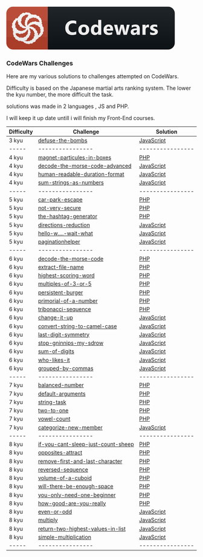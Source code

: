 ![alt-text](https://github.com/Pr0C33D/CodeWars-Solutions/blob/32532e985af4945f1ba8d45d48a3426b0a1d76b5/codewars.png)

### CodeWars Challenges
Here are my various solutions to challenges attempted on CodeWars.

Difficulty is based on the Japanese martial arts ranking system. The lower the kyu number, the more difficult the task.

solutions was made in 2 languages , JS and PHP. 

I will keep it up date untill i will finish my Front-End courses.

| Difficulty | Challenge                                | Solution                                 |
| ---------- | ---------------------------------------- | ---------------------------------------- |
| 3 kyu      | [defuse-the-bombs](https://github.com/Pr0C33D/defuse-the-bombs) | [JavaScript](https://github.com/Pr0C33D/defuse-the-bombs/blob/master/defuse-the-bombs.js) |
| -----      | ---------------- | ---------------- |
| 4 kyu      | [magnet-particules-in-boxes](https://github.com/Pr0C33D/magnet-particules-in-boxes) | [PHP](https://github.com/Pr0C33D/magnet-particules-in-boxes/blob/master/magnet-particules-in-boxes.php) |
| 4 kyu      | [decode-the-morse-code-advanced](https://github.com/Pr0C33D/decode-the-morse-code-advanced) | [JavaScript](https://github.com/Pr0C33D/decode-the-morse-code-advanced/blob/master/decode-the-morse-code-advanced.js) |
| 4 kyu      | [human-readable-duration-format](https://github.com/Pr0C33D/human-readable-duration-format) | [JavaScript](https://github.com/Pr0C33D/human-readable-duration-format/blob/master/human-readable-duration-format.js) |
| 4 kyu      | [sum-strings-as-numbers](https://github.com/Pr0C33D/sum-strings-as-numbers) | [JavaScript](https://github.com/Pr0C33D/sum-strings-as-numbers/blob/master/sum-strings-as-numbers.js) |
| -----      | ---------------- | ---------------- |
| 5 kyu      | [car-park-escape](https://github.com/Pr0C33D/car-park-escape) | [PHP](https://github.com/Pr0C33D/car-park-escape/blob/master/car-park-escape.php) |
| 5 kyu      | [not-very-secure](https://github.com/Pr0C33D/not-very-secure) | [PHP](https://github.com/Pr0C33D/not-very-secure/blob/master/not-very-secure.php) |
| 5 kyu      | [the-hashtag-generator](https://github.com/Pr0C33D/the-hashtag-generator) | [PHP](https://github.com/Pr0C33D/the-hashtag-generator/blob/master/the-hashtag-generator.php) |
| 5 kyu      | [directions-reduction](https://github.com/Pr0C33D/directions-reduction) | [JavaScript](https://github.com/Pr0C33D/directions-reduction/blob/master/directions-reduction.js) |
| 5 kyu      | [hello-w....-wait-what](https://github.com/Pr0C33D/hello-w....-wait-what) | [JavaScript](https://github.com/Pr0C33D/hello-w....-wait-what/blob/master/hello-w....-wait-what.js) |
| 5 kyu      | [paginationhelper](https://github.com/Pr0C33D/paginationhelper) | [JavaScript](https://github.com/Pr0C33D/paginationhelper/blob/master/paginationhelper.js) |
| -----      | ---------------- | ---------------- |
| 6 kyu      | [decode-the-morse-code](https://github.com/Pr0C33D/decode-the-morse-code) | [PHP](https://github.com/Pr0C33D/decode-the-morse-code/blob/master/decode-the-morse-code.php) |
| 6 kyu      | [extract-file-name](https://github.com/Pr0C33D/extract-file-name) | [PHP](https://github.com/Pr0C33D/extract-file-name/blob/master/extract-file-name.php) |
| 6 kyu      | [highest-scoring-word](https://github.com/Pr0C33D/highest-scoring-word) | [PHP](https://github.com/Pr0C33D/highest-scoring-word/blob/master/highest-scoring-word.php) |
| 6 kyu      | [multiples-of-3-or-5](https://github.com/Pr0C33D/multiples-of-3-or-5) | [PHP](https://github.com/Pr0C33D/multiples-of-3-or-5/blob/master/multiples-of-3-or-5.php) |
| 6 kyu      | [persistent-burger](https://github.com/Pr0C33D/persistent-burger) | [PHP](https://github.com/Pr0C33D/persistent-burger/blob/master/persistent-burger.php) |
| 6 kyu      | [primorial-of-a-number](https://github.com/Pr0C33D/primorial-of-a-number) | [PHP](https://github.com/Pr0C33D/primorial-of-a-number/blob/master/primorial-of-a-number.php) |
| 6 kyu      | [tribonacci-sequence](https://github.com/Pr0C33D/tribonacci-sequence) | [PHP](https://github.com/Pr0C33D/tribonacci-sequence/blob/master/tribonacci-sequence.php) |
| 6 kyu      | [change-it-up](https://github.com/Pr0C33D/change-it-up) | [JavaScript](https://github.com/Pr0C33D/change-it-up/blob/master/change-it-up.js) |
| 6 kyu      | [convert-string-to-camel-case](https://github.com/Pr0C33D/convert-string-to-camel-case) | [JavaScript](https://github.com/Pr0C33D/convert-string-to-camel-case/blob/master/convert-string-to-camel-case.js) |
| 6 kyu      | [last-digit-symmetry](https://github.com/Pr0C33D/last-digit-symmetry) | [JavaScript](https://github.com/Pr0C33D/last-digit-symmetry/blob/master/last-digit-symmetry.js) |
| 6 kyu      | [stop-gninnips-my-sdrow](https://github.com/Pr0C33D/stop-gninnips-my-sdrow) | [JavaScript](https://github.com/Pr0C33D/stop-gninnips-my-sdrow/blob/master/stop-gninnips-my-sdrow.js) |
| 6 kyu      | [sum-of-digits](https://github.com/Pr0C33D/sum-of-digits) | [JavaScript](https://github.com/Pr0C33D/sum-of-digits/blob/master/sum-of-digits.js) |
| 6 kyu      | [who-likes-it](https://github.com/Pr0C33D/who-likes-it) | [JavaScript](https://github.com/Pr0C33D/who-likes-it/blob/master/who-likes-it.js) |
| 6 kyu      | [grouped-by-commas](https://github.com/Pr0C33D/grouped-by-commas) | [JavaScript](https://github.com/Pr0C33D/grouped-by-commas/blob/master/grouped-by-commas.js) |
| -----      | ---------------- | ---------------- |
| 7 kyu      | [balanced-number](https://github.com/Pr0C33D/balanced-number) | [PHP](https://github.com/Pr0C33D/balanced-number/blob/master/balanced-number.php) |
| 7 kyu      | [default-arguments](https://github.com/Pr0C33D/default-arguments) | [PHP](https://github.com/Pr0C33D/default-arguments/blob/master/default-arguments.php) |
| 7 kyu      | [string-task](https://github.com/Pr0C33D/string-task) | [PHP](https://github.com/Pr0C33D/string-task/blob/master/string-task.php) |
| 7 kyu      | [two-to-one](https://github.com/Pr0C33D/two-to-one) | [PHP](https://github.com/Pr0C33D/two-to-one/blob/master/two-to-one.php) |
| 7 kyu      | [vowel-count](https://github.com/Pr0C33D/vowel-count) | [PHP](https://github.com/Pr0C33D/vowel-count/blob/master/vowel-count.php) |
| 7 kyu      | [categorize-new-member](https://github.com/Pr0C33D/categorize-new-member) | [JavaScript](https://github.com/Pr0C33D/categorize-new-member/blob/master/categorize-new-member.js) |
| -----      | ---------------- | ---------------- |
| 8 kyu      | [if-you-cant-sleep-just-count-sheep](https://github.com/Pr0C33D/if-you-cant-sleep-just-count-sheep) | [PHP](https://github.com/Pr0C33D/if-you-cant-sleep-just-count-sheep/blob/master/if-you-cant-sleep-just-count-sheep.php) |
| 8 kyu      | [opposites-attract](https://github.com/Pr0C33D/opposites-attract) | [PHP](https://github.com/Pr0C33D/opposites-attract/blob/master/opposites-attract.php) |
| 8 kyu      | [remove-first-and-last-character](https://github.com/Pr0C33D/remove-first-and-last-character) | [PHP](https://github.com/Pr0C33D/remove-first-and-last-character/blob/master/remove-first-and-last-character.php) |
| 8 kyu      | [reversed-sequence](https://github.com/Pr0C33D/reversed-sequence) | [PHP](https://github.com/Pr0C33D/reversed-sequence/blob/master/reversed-sequence.php) |
| 8 kyu      | [volume-of-a-cuboid](https://github.com/Pr0C33D/volume-of-a-cuboid) | [PHP](https://github.com/Pr0C33D/volume-of-a-cuboid/blob/master/volume-of-a-cuboid.php) |
| 8 kyu      | [will-there-be-enough-space](https://github.com/Pr0C33D/will-there-be-enough-space) | [PHP](https://github.com/Pr0C33D/will-there-be-enough-space/blob/master/will-there-be-enough-space.php) |
| 8 kyu      | [you-only-need-one-beginner](https://github.com/Pr0C33D/you-only-need-one-beginner) | [PHP](https://github.com/Pr0C33D/you-only-need-one-beginner/blob/master/you-only-need-one-beginner.php) |
| 8 kyu      | [how-good-are-you-really](https://github.com/Pr0C33D/how-good-are-you-really) | [PHP](https://github.com/Pr0C33D/how-good-are-you-really/blob/master/how-good-are-you-really.php) |
| 8 kyu      | [even-or-odd](https://github.com/Pr0C33D/even-or-odd) | [JavaScript](https://github.com/Pr0C33D/even-or-odd/blob/master/even-or-odd.js) |
| 8 kyu      | [multiply](https://github.com/Pr0C33D/multiply) | [JavaScript](https://github.com/Pr0C33D/multiply/blob/master/multiply.js) |
| 8 kyu      | [return-two-highest-values-in-list](https://github.com/Pr0C33D/return-two-highest-values-in-list) | [JavaScript](https://github.com/Pr0C33D/return-two-highest-values-in-list/blob/master/return-two-highest-values-in-list.js) |
| 8 kyu      | [simple-multiplication](https://github.com/Pr0C33D/simple-multiplication) | [JavaScript](https://github.com/Pr0C33D/simple-multiplication/blob/master/simple-multiplication.js) |
| -----      | ---------------- | ---------------- |
